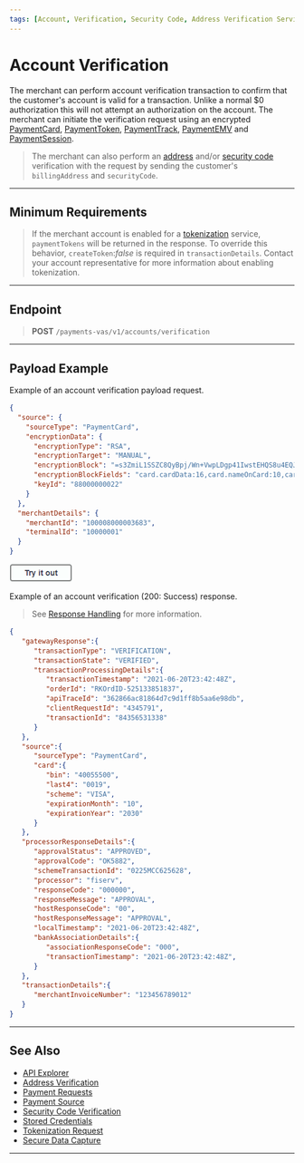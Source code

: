 ```yaml
---
tags: [Account, Verification, Security Code, Address Verification Service]
---
```


# Account Verification

The merchant can perform account verification transaction to confirm that the customer's account is valid for a transaction. Unlike a normal $0 authorization this will not attempt an authorization on the account. The merchant can initiate the verification request using an encrypted [PaymentCard](?path=docs/Resources/Guides/Payment-Sources/Payment-Card.md), [PaymentToken](?path=docs/Resources/API-Documents/Payments_VAS/Payment-Token.md), [PaymentTrack](?path=docs/In-Person/Encrypted-Payments/Track.md), [PaymentEMV](?path=docs/In-Person/Encrypted-Payments/EMV.md) and [PaymentSession](?path=docs/Online-Mobile-Digital/Secure-Data-Capture/Secure-Data-Capture.md).

<!-- theme: info -->
> The merchant can also perform an [address](?path=docs/Resources/Guides/Fraud/Address-Verification.md) and/or [security code](?path=docs/Resources/Guides/Fraud/Security-Code.md) verification with the request by sending the customer's `billingAddress` and `securityCode`.

---

## Minimum Requirements

<!-- theme: warning -->
> If the merchant account is enabled for a [tokenization](?path=docs/Resources/API-Documents/Payments_VAS/Payment-Token.md) service, `paymentTokens` will be returned in the response. To override this behavior, `createToken`:*false* is required in `transactionDetails`. Contact your account representative for more information about enabling tokenization.

---

## Endpoint

<!-- theme: success -->
> **POST** `/payments-vas/v1/accounts/verification`

---

## Payload Example

<!--
type: tab
titles: Request, Response
-->

Example of an account verification payload request.

```json
{
  "source": {
    "sourceType": "PaymentCard",
    "encryptionData": {
      "encryptionType": "RSA",
      "encryptionTarget": "MANUAL",
      "encryptionBlock": "=s3ZmiL1SSZC8QyBpj/Wn+VwpLDgp41IwstEHQS8u4EQJ....",
      "encryptionBlockFields": "card.cardData:16,card.nameOnCard:10,card.expirationMonth:2,card.expirationYear:4,card.securityCode:3",
      "keyId": "88000000022"
    }
  },
  "merchantDetails": {
    "merchantId": "100008000003683",
    "terminalId": "10000001"
  }
}
```

[![Try it out](../../../../assets/images/button.png)](../api/?type=post&path=/payments-vas/v1/accounts/verification)

<!--
type: tab
-->

Example of an account verification (200: Success) response.

<!-- theme: info -->
> See [Response Handling](?path=docs/Resources/Guides/Response-Codes/Response-Handling.md) for more information.

```json
{
   "gatewayResponse":{
      "transactionType": "VERIFICATION",
      "transactionState": "VERIFIED",
      "transactionProcessingDetails":{
         "transactionTimestamp": "2021-06-20T23:42:48Z",
         "orderId": "RKOrdID-525133851837",
         "apiTraceId": "362866ac81864d7c9d1ff8b5aa6e98db",
         "clientRequestId": "4345791",
         "transactionId": "84356531338"
      }
   },
   "source":{
      "sourceType": "PaymentCard",
      "card":{
         "bin": "40055500",
         "last4": "0019",
         "scheme": "VISA",
         "expirationMonth": "10",
         "expirationYear": "2030"
      }
   },
   "processorResponseDetails":{
      "approvalStatus": "APPROVED",
      "approvalCode": "OK5882",
      "schemeTransactionId": "0225MCC625628",
      "processor": "fiserv",
      "responseCode": "000000",
      "responseMessage": "APPROVAL",
      "hostResponseCode": "00",
      "hostResponseMessage": "APPROVAL",
      "localTimestamp": "2021-06-20T23:42:48Z",
      "bankAssociationDetails":{
         "associationResponseCode": "000",
         "transactionTimestamp": "2021-06-20T23:42:48Z",
      }
   },
   "transactionDetails":{
      "merchantInvoiceNumber": "123456789012"
   }
}
```

<!-- type: tab-end -->

---

## See Also

- [API Explorer](../api/?type=post&path=/payments-vas/v1/accounts/verification)
- [Address Verification](?path=docs/Resources/Guides/Fraud/Address-Verification.md)
- [Payment Requests](?path=docs/Resources/API-Documents/Payments/Payments.md)
- [Payment Source](?path=docs/Resources/Guides/Payment-Sources/Source-Type.md)
- [Security Code Verification](?path=docs/Resources/Guides/Fraud/Security-Code.md)
- [Stored Credentials](?path=docs/Resources/Guides/Stored-Credentials.md)
- [Tokenization Request](?path=docs/Resources/API-Documents/Payments_VAS/Payment-Token.md)
- [Secure Data Capture](?path=docs/Online-Mobile-Digital/Secure-Data-Capture/Secure-Data-Capture.md)

---
